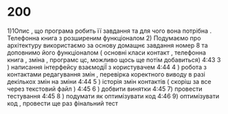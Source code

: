 # 200
1)1Опис , що програма робить її завдання  та для чого вона потрібна  . Телефонна книга з розширеним функціоналом
2) Подумаємо про архітектуру  використаємо за основу домащнє завдання номер 8 та доповнимо його функціоналом  ( основні класи контакт  , телефонна книга , зміна  , програмс цс, можливо щось ще потім добавиться)
4:43
3 ) написання інтерфейсу взаємодіЇ з користувачем
4:44
4 ) робота з  контактами редагування змін , перевірка коректного виводу в разі декількох змін на зміни
4:44
5 ) історія змін контактів   ( скоріш за все через текстовий файл )
4:45
6 ) добвити  винятки
4:45
7) провести тестування
4:45
8 ) подумати як оптимізувати код
4:46
9) оптимізувати код ,  провести ще раз фінальний тест
